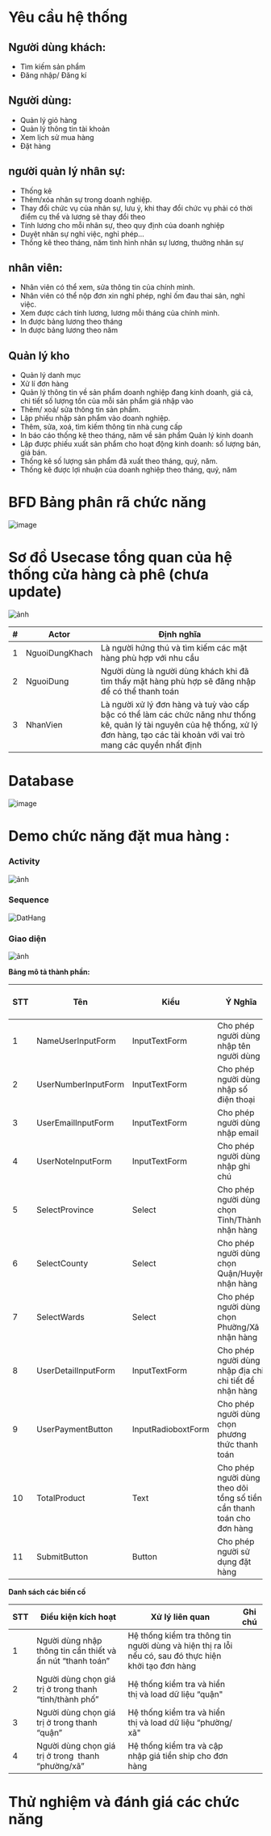 # Yêu cầu hệ thống

## Người dùng khách:
-	Tìm kiếm sản phẩm
-	Đăng nhập/ Đăng kí
## Người dùng: 
-	Quản lý giỏ hàng
-	Quản lý thông tin tài khoản
-	Xem lịch sử mua hàng
-	Đặt hàng

## người quản lý nhân sự:
-	Thống kê
- Thêm/xóa nhân sự trong doanh nghiệp.
- Thay đổi chức vụ của nhân sự, lưu ý, khi thay đổi chức vụ phải có thời điểm cụ thể
và lương sẽ thay đổi theo
- Tính lương cho mỗi nhân sự, theo quy định của doanh nghiệp
- Duyệt nhân sự nghỉ việc, nghỉ phép…
- Thống kê theo tháng, năm tình hình nhân sự lương, thưởng nhân sự
## nhân viên:
- Nhân viên có thể xem, sửa thông tin của chính mình.
- Nhân viên có thể nộp đơn xin nghỉ phép, nghỉ ốm đau thai sản, nghỉ việc.
- Xem được cách tính lương, lương mỗi tháng của chính mình.
- In được bảng lương theo tháng
- In được bảng lương theo năm


## Quản lý kho

-	Quản lý danh mục
-	Xử lí đơn hàng
- Quản lý thông tin về sản phẩm doanh nghiệp đang kinh doanh, giá cả, chi tiết số
lượng tồn của mỗi sản phẩm giá nhập vào
- Thêm/ xoá/ sửa thông tin sản phẩm.
- Lập phiếu nhập sản phẩm vào doanh nghiệp.
- Thêm, sửa, xoá, tìm kiếm thông tin nhà cung cấp
- In báo cáo thống kê theo tháng, năm về sản phẩm
 Quản lý kinh doanh
- Lập được phiếu xuất sản phẩm cho hoạt động kinh doanh: số lượng bán, giá bán.
- Thống kê số lượng sản phẩm đã xuất theo tháng, quý, năm.
- Thống kê được lợi nhuận của doanh nghiệp theo tháng, quý, năm

# BFD Bảng phân rã chức năng

![image](https://github.com/1119-DuyNguyen/coffe_lar/assets/62139508/63e11e1a-0bf2-4586-bbf6-21c77d2d67ff)

# Sơ đồ Usecase tổng quan của hệ thống cửa hàng cà phê (chưa update)
![ảnh](https://github.com/1119-DuyNguyen/coffe_lar/assets/62139508/90be87ae-40cc-4ceb-9a0f-1d26f67a69b8)



| # | Actor | Định nghĩa |
| ---- | ---- | ---- |
| 1 | NguoiDungKhach | Là người hứng thú và tìm kiếm các mặt hàng phù hợp với nhu cầu |
| 2 | NguoiDung | Người dùng là người dùng khách khi đã tìm thấy mặt hàng phù hợp sẽ đăng nhập để có thể thanh toán |
| 3 | NhanVien | Là người xử lý đơn hàng và tuỳ vào cấp bậc có thể làm các chức năng như thống kê, quản lý tài nguyên của hệ thống, xử lý đơn hàng, tạo các tài khoản với vai trò mang các quyền nhất định |

# Database

![image](https://github.com/1119-DuyNguyen/coffe_lar/assets/62139508/dd7bd0e6-ce71-4e38-b04d-8a68de9de8bd)


# Demo chức năng đặt mua hàng : 


### Activity
![ảnh](https://github.com/1119-DuyNguyen/coffe_lar/assets/62139508/a1ebd202-ce01-4f1c-8573-19ecbc023f10)
### Sequence

![DatHang](https://github.com/1119-DuyNguyen/coffe_lar/assets/62139508/57c7b762-7bde-4974-8d0a-5028d3d57761)

### Giao diện

![ảnh](https://github.com/1119-DuyNguyen/coffe_lar/assets/62139508/8183e1dd-38e8-4703-b84d-4656144312ae)

**Bảng mô tả thành phần:**

|STT|Tên|Kiểu|Ý Nghĩa|Miền giá trị|Giá trị mặc định|Ghi chú|
|---|---|---|---|---|---|---|
|1|NameUserInputForm|InputTextForm|Cho phép người dùng nhập tên người dùng|Text|||
|2|UserNumberInputForm|InputTextForm|Cho phép người dùng nhập số điện thoại|Text|||
|3|UserEmailInputForm|InputTextForm|Cho phép người dùng nhập email|Text|||
|4|UserNoteInputForm|InputTextForm|Cho phép người dùng nhập ghi chú|Text|||
|5|SelectProvince|Select|Cho phép người dùng chọn Tỉnh/Thành nhận hàng||||
|6|SelectCounty|Select|Cho phép người dùng chọn Quận/Huyện nhận hàng||Bỏ trống nếu chưa chọn tỉnh/thành||
|7|SelectWards|Select|Cho phép người dùng chọn Phường/Xã nhận hàng||Bỏ trống nếu chưa chọn Quận/Huyện||
|8|UserDetailInputForm|InputTextForm|Cho phép người dùng nhập địa chỉ chi tiết để nhận hàng|Text|||
|9|UserPaymentButton|InputRadioboxtForm|Cho phép người dùng chọn phương thức thanh toán||||
|10|TotalProduct|Text|Cho phép người dùng theo dõi tổng số tiền cần thanh toán cho đơn hàng||||
|11|SubmitButton|Button|Cho phép người sử dụng đặt hàng||||

**Danh sách các biến cố**

|STT|Điều kiện kích hoạt|Xử lý liên quan|Ghi chú|
|---|---|---|---|
|1|Người dùng nhập thông tin cần thiết và ấn nút “thanh toán”|Hệ thống kiểm tra thông tin người dùng và hiện thị ra lỗi nếu có, sau đó thực hiện khởi tạo đơn hàng||
|2|Người dùng chọn giá trị ở trong thanh “tỉnh/thành phố”|Hệ thống kiểm tra và hiển thị và load dữ liệu “quận"||
|3|Người dùng chọn giá trị ở trong thanh “quận”|Hệ thống kiểm tra và hiển thị và load dữ liệu “phường/ xã"||
|4|Người dùng chọn giá trị ở trong  thanh “phường/xã”|Hệ thống kiểm tra và cập nhập giá tiền ship cho đơn hàng||

# Thử nghiệm và đánh giá các chức năng 
